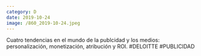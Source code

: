 ```yaml
--- 
category: D 
date: 2019-10-24 
image: /860_2019-10-24.jpeg 
--- 
```


Cuatro tendencias en el mundo de la publcidad y los medios: personalización, monetización, atribución y ROI. #DELOITTE #PUBLICIDAD